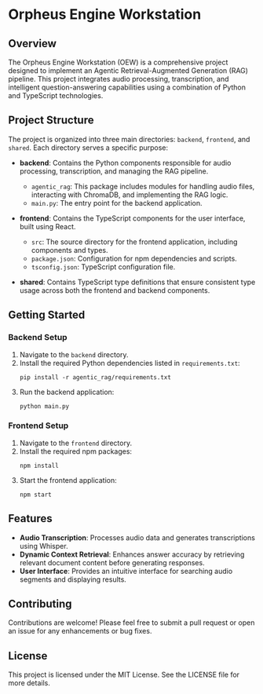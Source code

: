 # Orpheus Engine Workstation

## Overview
The Orpheus Engine Workstation (OEW) is a comprehensive project designed to implement an Agentic Retrieval-Augmented Generation (RAG) pipeline. This project integrates audio processing, transcription, and intelligent question-answering capabilities using a combination of Python and TypeScript technologies.

## Project Structure
The project is organized into three main directories: `backend`, `frontend`, and `shared`. Each directory serves a specific purpose:

- **backend**: Contains the Python components responsible for audio processing, transcription, and managing the RAG pipeline.
  - `agentic_rag`: This package includes modules for handling audio files, interacting with ChromaDB, and implementing the RAG logic.
  - `main.py`: The entry point for the backend application.

- **frontend**: Contains the TypeScript components for the user interface, built using React.
  - `src`: The source directory for the frontend application, including components and types.
  - `package.json`: Configuration for npm dependencies and scripts.
  - `tsconfig.json`: TypeScript configuration file.

- **shared**: Contains TypeScript type definitions that ensure consistent type usage across both the frontend and backend components.

## Getting Started

### Backend Setup
1. Navigate to the `backend` directory.
2. Install the required Python dependencies listed in `requirements.txt`:
   ```
   pip install -r agentic_rag/requirements.txt
   ```
3. Run the backend application:
   ```
   python main.py
   ```

### Frontend Setup
1. Navigate to the `frontend` directory.
2. Install the required npm packages:
   ```
   npm install
   ```
3. Start the frontend application:
   ```
   npm start
   ```

## Features
- **Audio Transcription**: Processes audio data and generates transcriptions using Whisper.
- **Dynamic Context Retrieval**: Enhances answer accuracy by retrieving relevant document content before generating responses.
- **User Interface**: Provides an intuitive interface for searching audio segments and displaying results.

## Contributing
Contributions are welcome! Please feel free to submit a pull request or open an issue for any enhancements or bug fixes.

## License
This project is licensed under the MIT License. See the LICENSE file for more details.